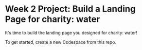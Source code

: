 # Week 2 Project: Build a Landing Page for charity: water
It's time to build the landing page you designed for charity: water! 

To get started, create a new Codespace from this repo.
